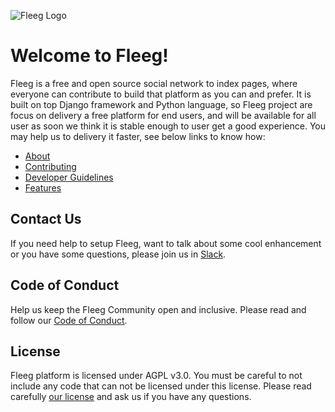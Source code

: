 ![Fleeg Logo](https://raw.githubusercontent.com/Fleeg/fleeg-platform/master/common/static/img/logo.png)
# Welcome to Fleeg!
Fleeg is a free and open source social network to index pages, where everyone can contribute to build that platform as you can and prefer. It is built on top Django framework and Python language, so Fleeg project are focus on delivery a free platform for end users, and will be available for all user as soon we think it is stable enough to user get a good experience. You may help us to delivery it faster, see below links to know how:

* [About](https://github.com/Fleeg/fleeg-platform/wiki/About)
* [Contributing](https://github.com/Fleeg/fleeg-platform/blob/master/CONTRIBUTING.md)
* [Developer Guidelines](https://github.com/Fleeg/fleeg-platform/wiki/Developer-Guidelines)
* [Features](https://github.com/Fleeg/fleeg-platform/wiki/Features)

## Contact Us
If you need help to setup Fleeg, want to talk about some cool enhancement or you have some questions, please join us in [Slack](http://fleeg.slack.com/).

## Code of Conduct
Help us keep the Fleeg Community open and inclusive. Please read and follow our [Code of Conduct](https://github.com/Fleeg/fleeg-platform/blob/master/CODE_OF_CONDUCT.md).

## License
Fleeg platform is licensed under AGPL v3.0. You must be careful to not include any code that can not be licensed under this license.
Please read carefully [our license](https://github.com/Fleeg/fleeg-platform/blob/master/LICENSE) and ask us if you have any questions.
